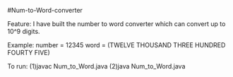#Num-to-Word-converter

Feature:
  I have built the number to word converter which can convert up to 10^9 digits. 

Example:
  number = 12345
  word = (TWELVE THOUSAND THREE HUNDRED FOURTY FIVE)

To run:
  (1)javac Num_to_Word.java
  (2)java Num_to_Word.java
